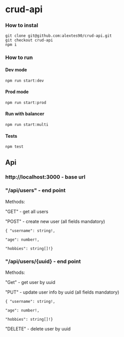 # crud-api

### How to instal

    git clone git@github.com:alextes90/crud-api.git
    git checkout crud-api
    npm i

### How to run

#### Dev mode

    npm run start:dev

#### Prod mode

    npm run start:prod

#### Run with balancer

    npm run start:multi

#### Tests

    npm test

## Api

### http://localhost:3000 - base url

### "/api/users" - end point

Methods:

"GET" - get all users

"POST" - create new user (all fields mandatory)

```
{ "username": string!,

"age": number!,

"hobbies": string[]!}

```

### "/api/users/{uuid} - end point

Methods:

"Get" - get user by uuid

"PUT" - update user info by uuid (all fields mandatory)

```
{ "username": string!,

"age": number!,

"hobbies": string[]!}

```

"DELETE" - delete user by uuid
